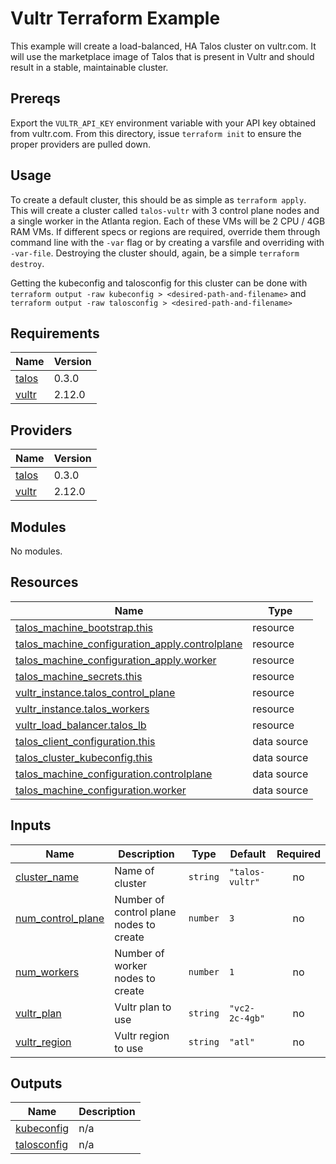 # Vultr Terraform Example

This example will create a load-balanced, HA Talos cluster on vultr.com.
It will use the marketplace image of Talos that is present in Vultr and should result in a stable, maintainable cluster.

## Prereqs

Export the `VULTR_API_KEY` environment variable with your API key obtained from vultr.com.
From this directory, issue `terraform init` to ensure the proper providers are pulled down.

## Usage

To create a default cluster, this should be as simple as `terraform apply`.
This will create a cluster called `talos-vultr` with 3 control plane nodes and a single worker in the Atlanta region.
Each of these VMs will be 2 CPU / 4GB RAM VMs.
If different specs or regions are required, override them through command line with the `-var` flag or by creating a varsfile and overriding with `-var-file`.
Destroying the cluster should, again, be a simple `terraform destroy`.

Getting the kubeconfig and talosconfig for this cluster can be done with `terraform output -raw kubeconfig > <desired-path-and-filename>` and `terraform output -raw talosconfig > <desired-path-and-filename>`
<!-- BEGIN_TF_DOCS -->
## Requirements

| Name | Version |
|------|---------|
| <a name="requirement_talos"></a> [talos](#requirement\_talos) | 0.3.0 |
| <a name="requirement_vultr"></a> [vultr](#requirement\_vultr) | 2.12.0 |

## Providers

| Name | Version |
|------|---------|
| <a name="provider_talos"></a> [talos](#provider\_talos) | 0.3.0 |
| <a name="provider_vultr"></a> [vultr](#provider\_vultr) | 2.12.0 |

## Modules

No modules.

## Resources

| Name | Type |
|------|------|
| [talos_machine_bootstrap.this](https://registry.terraform.io/providers/siderolabs/talos/0.3.0/docs/resources/machine_bootstrap) | resource |
| [talos_machine_configuration_apply.controlplane](https://registry.terraform.io/providers/siderolabs/talos/0.3.0/docs/resources/machine_configuration_apply) | resource |
| [talos_machine_configuration_apply.worker](https://registry.terraform.io/providers/siderolabs/talos/0.3.0/docs/resources/machine_configuration_apply) | resource |
| [talos_machine_secrets.this](https://registry.terraform.io/providers/siderolabs/talos/0.3.0/docs/resources/machine_secrets) | resource |
| [vultr_instance.talos_control_plane](https://registry.terraform.io/providers/vultr/vultr/2.12.0/docs/resources/instance) | resource |
| [vultr_instance.talos_workers](https://registry.terraform.io/providers/vultr/vultr/2.12.0/docs/resources/instance) | resource |
| [vultr_load_balancer.talos_lb](https://registry.terraform.io/providers/vultr/vultr/2.12.0/docs/resources/load_balancer) | resource |
| [talos_client_configuration.this](https://registry.terraform.io/providers/siderolabs/talos/0.3.0/docs/data-sources/client_configuration) | data source |
| [talos_cluster_kubeconfig.this](https://registry.terraform.io/providers/siderolabs/talos/0.3.0/docs/data-sources/cluster_kubeconfig) | data source |
| [talos_machine_configuration.controlplane](https://registry.terraform.io/providers/siderolabs/talos/0.3.0/docs/data-sources/machine_configuration) | data source |
| [talos_machine_configuration.worker](https://registry.terraform.io/providers/siderolabs/talos/0.3.0/docs/data-sources/machine_configuration) | data source |

## Inputs

| Name | Description | Type | Default | Required |
|------|-------------|------|---------|:--------:|
| <a name="input_cluster_name"></a> [cluster\_name](#input\_cluster\_name) | Name of cluster | `string` | `"talos-vultr"` | no |
| <a name="input_num_control_plane"></a> [num\_control\_plane](#input\_num\_control\_plane) | Number of control plane nodes to create | `number` | `3` | no |
| <a name="input_num_workers"></a> [num\_workers](#input\_num\_workers) | Number of worker nodes to create | `number` | `1` | no |
| <a name="input_vultr_plan"></a> [vultr\_plan](#input\_vultr\_plan) | Vultr plan to use | `string` | `"vc2-2c-4gb"` | no |
| <a name="input_vultr_region"></a> [vultr\_region](#input\_vultr\_region) | Vultr region to use | `string` | `"atl"` | no |

## Outputs

| Name | Description |
|------|-------------|
| <a name="output_kubeconfig"></a> [kubeconfig](#output\_kubeconfig) | n/a |
| <a name="output_talosconfig"></a> [talosconfig](#output\_talosconfig) | n/a |
<!-- END_TF_DOCS -->